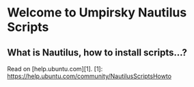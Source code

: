 Welcome to Umpirsky Nautilus Scripts
====================================

What is Nautilus, how to install scripts...?
--------------------------------------------

Read on [help.ubuntu.com][1].
[1]: https://help.ubuntu.com/community/NautilusScriptsHowto
